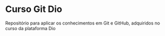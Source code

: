 # Curso Git Dio
 Repositório para aplicar os conhecimentos em Git e GitHub, adquiridos no curso da plataforma Dio
